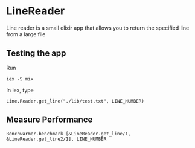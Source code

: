 # LineReader

Line reader is a small elixir app that allows you to return the specified line from a large file

## Testing the app

Run

```iex -S mix```

In iex, type

```Line.Reader.get_line("./lib/test.txt", LINE_NUMBER)```

## Measure Performance

```Benchwarmer.benchmark [&LineReader.get_line/1, &LineReader.get_line2/1], LINE_NUMBER```

